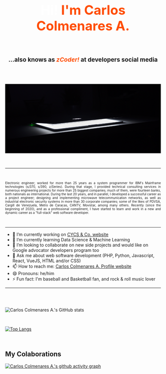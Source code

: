 ## <div style="text-align:center; color:#ff4c00"><h1><span style="color:#ffffff">Hi!</span> I'm Carlos Colmenares A.</div>

<br>

### <div style="text-align:center"><h3>...also knows as<span style="color:#ff4c00"> *zCoder!* </span>at developers social media</div>

<br>
<br>

![zCoder Banner!](assets/img/banner1a.png)

<br>

---

<br>
<p style="text-align:justify; font-size:10px">
            Electronic engineer; worked for more than 25 years as a system
            programmer for IBM's Mainframe technologies (s/370, s/390, z/Series).
            During that stage, I provided technical consulting services in
            numerous engineering projects for more than 25 biggest companies;
            much of them, were fourteen banks, both nationals as international.
            During the last 20 years, and in parallel, I developed a successful
            career as a project engineer; designing and implementing microwave
            telecommunication networks, as well as industrial electronic
            security systems in more than 30 corporate companies; some of the
            likes of PDVSA, Cargill de Venezuela, Metro de Caracas, CANTV,
            Movistar, among many others. Recently (since the beginning of 2020),
            and as a professional compliment, I have started to learn and work
            in a new and dynamic career as a "full-stack" web software
            developer.
</p>
<br>

---

- 🔭 I’m currently working on [CYCS & Co. website](https://cycs.netlify.app "CYCS Ingeniería e Instalaciones")
- 🌱 I’m currently learning Data Science & Machine Learning
- 👯 I’m looking to collaborate on new side projects and would like on Google advocator developers program too
- 💬 Ask me about web software development (PHP, Python, Javascript, React, VueJS, HTML and/or CSS)
- 📫 How to reach me: [Carlos Colmenares A. Profile website](https://carlos-colmenares-a.netlify.app "https://carlos-colmenares-a.netlify.app")
- 😄 Pronouns: he/him
- ⚡ Fun fact: I'm baseball and Basketball fan, and rock & roll music lover

---
<br>
<br>


![Carlos Colmenares A.'s GitHub stats](https://github-readme-stats.vercel.app/api?username=cycscarlos&show_icons=true&theme=vue-dark&hide=stars,prs)

<br>

<!-- [![Top Langs](https://github-readme-stats.vercel.app/api/top-langs/?username=cycscarlos&layout=compact&theme=dark)](https://github.com/cycscarlos/github-readme-stats)

<br> -->

[![Top Langs](https://github-readme-stats.vercel.app/api/top-langs/?username=cycscarlos&&langs_count=8&theme=vue-dark)](https://github.com/cycscarlos/github-readme-stats)

<br>

## My Colaborations

[![Carlos Colmenares A.'s github activity graph](https://activity-graph.herokuapp.com/graph?username=cycscarlos&theme=react-dark)](https://github.com/cycscarlos/github-readme-activity-graph)

<br>
